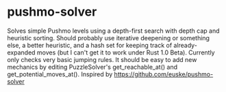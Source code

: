 # pushmo-solver

Solves simple Pushmo levels using a depth-first search with depth cap and heuristic sorting. Should probably use iterative deepening or something else, a better heuristic, and a hash set for keeping track of already-expanded moves (but I can't get it to work under Rust 1.0 Beta). Currently only checks very basic jumping rules. It should be easy to add new mechanics by editing PuzzleSolver's get_reachable_at() and get_potential_moves_at(). Inspired by https://github.com/euske/pushmo-solver
